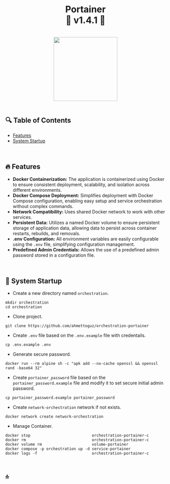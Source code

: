 <h1 id="top" align="center">Portainer <br/> 🚢 v1.4.1 🚢</h1>

<br>

<div align="center">
    <img height=200 src="assets/banner/banner.png">
</div>

<br>

## 🔍 Table of Contents

- [Features](#features)
- [System Startup](#system-startup)

<br/>

<h2 id="features">🔥 Features</h2>

- **Docker Containerization:** The application is containerized using Docker to ensure consistent deployment, scalability, and isolation across different environments.
- **Docker Compose Deployment:** Simplifies deployment with Docker Compose configuration, enabling easy setup and service orchestration without complex commands.
- **Network Compatibility:** Uses shared Docker network to work with other services.
- **Persistent Data:** Utilizes a named Docker volume to ensure persistent storage of application data, allowing data to persist across container restarts, rebuilds, and removals.
- **.env Configuration:** All environment variables are easily configurable using the `.env` file, simplifying configuration management.
- **Predefined Admin Credentials:** Allows the use of a predefined admin password stored in a configuration file.

<br/>

<h2 id="system-startup">🚀 System Startup</h2>

- Create a new directory named `orchestration`.

```
mkdir orchestration
cd orchestration
```

- Clone project.

```
git clone https://github.com/ahmettoguz/orchestration-portainer
```

- Create `.env` file based on the `.env.example` file with credentails.

```
cp .env.example .env
```

- Generate secure password.

```
docker run --rm alpine sh -c "apk add --no-cache openssl && openssl rand -base64 32"
```

- Create `portainer_password` file based on the `portainer_password.example` file and modify it to set secure initial admin password.

```
cp portainer_password.example portainer_password
```

- Create `network-orchestration` network if not exists.

```
docker network create network-orchestration
```

- Manage Container.

```
docker stop                           orchestration-portainer-c
docker rm                             orchestration-portainer-c
docker volume rm                      volume-portainer
docker compose -p orchestration up -d service-portainer
docker logs -f                        orchestration-portainer-c
```

<br/>

### [🔝](#top)
